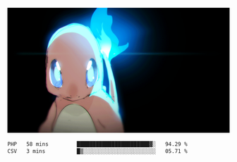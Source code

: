 [gif]: https://raw.githubusercontent.com/uysalserkan/uysalserkan/master/charmander-2.gif

![gif]

<!--
<div align="center">
<p>Profile Visitor Counter</p>
<img src="https://profile-counter.glitch.me/uysalserkan/count.svg" alt="hit counter" align="center">
</div>
-->
<!--START_SECTION:waka-->
```text
PHP   58 mins         ███████████████████████▓░   94.29 % 
CSV   3 mins          █▒░░░░░░░░░░░░░░░░░░░░░░░   05.71 % 
```
<!--END_SECTION:waka-->

